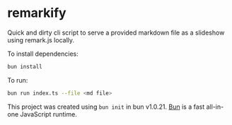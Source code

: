 # remarkify

Quick and dirty cli script to serve a provided markdown file as a slideshow using remark.js locally.

To install dependencies:

```bash
bun install
```

To run:

```bash
bun run index.ts --file <md file>
```

This project was created using `bun init` in bun v1.0.21. [Bun](https://bun.sh) is a fast all-in-one JavaScript runtime.
